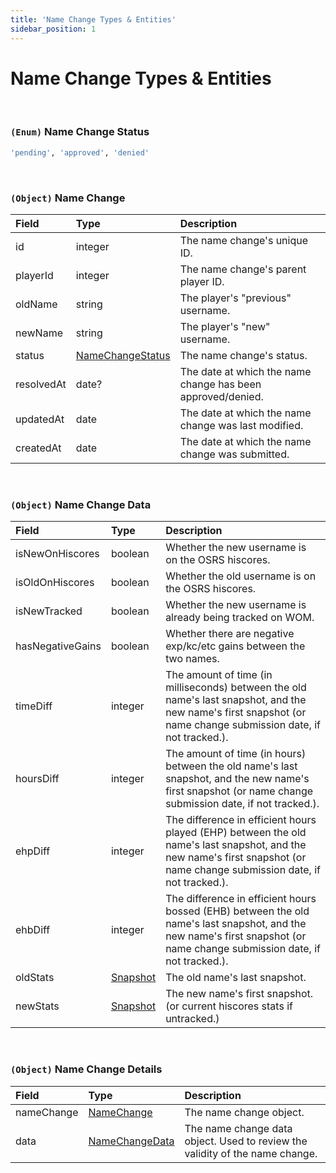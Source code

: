 ```yaml
---
title: 'Name Change Types & Entities'
sidebar_position: 1
---
```


# Name Change Types & Entities

<br />

### `(Enum)` Name Change Status

```bash
'pending', 'approved', 'denied'
```

<br />

### `(Object)` Name Change

| Field      | Type                                                                         | Description                                                 |
| :--------- | :--------------------------------------------------------------------------- | :---------------------------------------------------------- |
| id         | integer                                                                      | The name change's unique ID.                                |
| playerId   | integer                                                                      | The name change's parent player ID.                         |
| oldName    | string                                                                       | The player's "previous" username.                           |
| newName    | string                                                                       | The player's "new" username.                                |
| status     | [NameChangeStatus](/names-api/name-type-definitions#enum-name-change-status) | The name change's status.                                   |
| resolvedAt | date?                                                                        | The date at which the name change has been approved/denied. |
| updatedAt  | date                                                                         | The date at which the name change was last modified.        |
| createdAt  | date                                                                         | The date at which the name change was submitted.            |

<br />

### `(Object)` Name Change Data

| Field            | Type                                                             | Description                                                                                                                                                               |
| :--------------- | :--------------------------------------------------------------- | :------------------------------------------------------------------------------------------------------------------------------------------------------------------------ |
| isNewOnHiscores  | boolean                                                          | Whether the new username is on the OSRS hiscores.                                                                                                                         |
| isOldOnHiscores  | boolean                                                          | Whether the old username is on the OSRS hiscores.                                                                                                                         |
| isNewTracked     | boolean                                                          | Whether the new username is already being tracked on WOM.                                                                                                                 |
| hasNegativeGains | boolean                                                          | Whether there are negative exp/kc/etc gains between the two names.                                                                                                        |
| timeDiff         | integer                                                          | The amount of time (in milliseconds) between the old name's last snapshot, and the new name's first snapshot (or name change submission date, if not tracked.).           |
| hoursDiff        | integer                                                          | The amount of time (in hours) between the old name's last snapshot, and the new name's first snapshot (or name change submission date, if not tracked.).                  |
| ehpDiff          | integer                                                          | The difference in efficient hours played (EHP) between the old name's last snapshot, and the new name's first snapshot (or name change submission date, if not tracked.). |
| ehbDiff          | integer                                                          | The difference in efficient hours bossed (EHB) between the old name's last snapshot, and the new name's first snapshot (or name change submission date, if not tracked.). |
| oldStats         | [Snapshot](/players-api/player-type-definitions#object-snapshot) | The old name's last snapshot.                                                                                                                                             |
| newStats         | [Snapshot](/players-api/player-type-definitions#object-snapshot) | The new name's first snapshot. (or current hiscores stats if untracked.)                                                                                                  |

<br />

### `(Object)` Name Change Details

| Field      | Type                                                                       | Description                                                                  |
| :--------- | :------------------------------------------------------------------------- | :--------------------------------------------------------------------------- |
| nameChange | [NameChange](/names-api/name-type-definitions#object-name-change)          | The name change object.                                                      |
| data       | [NameChangeData](/names-api/name-type-definitions#object-name-change-data) | The name change data object. Used to review the validity of the name change. |
